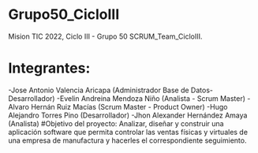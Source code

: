 # Grupo50_CicloIII
Mision TIC 2022, Ciclo III - Grupo 50
SCRUM_Team_CicloIII.
# Integrantes:
-Jose Antonio Valencia Aricapa (Administrador Base de Datos-Desarrollador)
-Evelin Andreina Mendoza Niño (Analista - Scrum Master)
-Alvaro Hernán Ruiz Macías (Scrum Master - Product Owner)
-Hugo Alejandro Torres Pino (Desarrollador)
-Jhon Alexander Hernández Amaya (Analista)
#Objetivo del proyecto: 
Analizar, diseñar y construir una aplicación software que permita controlar las ventas físicas y virtuales de una empresa de manufactura y hacerles el correspondiente seguimiento.
